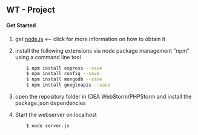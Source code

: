 ## WT - Project

#### Get Started

1. get [node.js](https://nodejs.org/en/) <-- click for more information on how to obtain it

2. install the following extensions via node package management "npm" using a command line tool

    ```sh
        $ npm install express --save
        $ npm install config --save
        $ npm install mongodb --save
        $ npm install googleapis --save
    ```

3. open the repository folder in IDEA WebStorm/PHPStorm and install the package.json dependencies

4. Start the webserver on localhost

    ```sh
        $ node server.js
    ```